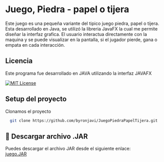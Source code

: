 # Juego, Piedra - papel o tijera

Este juego es una pequeña variante del tipico juego piedra, papel o tijera.
Esta desarrollado en Java, se utilizó la libreria JavaFX la cual me permite diseñar la interfaz grafica.
El usuario interactua directamente con la maquina y se puede visualizar en la pantalla, si el jugador pierde, gana o empata en cada interacción.




## Licencia

Este programa fue desarrollado en JAVA utilizando la interfaz JAVAFX

[![MIT License](https://img.shields.io/badge/License-MIT-green.svg)](https://choosealicense.com/licenses/mit/)




## Setup del proyecto

Clonamos el proyecto

```bash
  git clone https://github.com/byronjavi/JuegoPiedraPapelTijera.git
```


## 📲 Descargar archivo .JAR

Puedes descargar el archivo JAR desde el siguiente enlace:  
[juego.JAR](https://drive.google.com/file/d/1D55N4K9TvLWnwtaw2sWKtQ1FVSH3REb-/view?usp=sharing)
```

